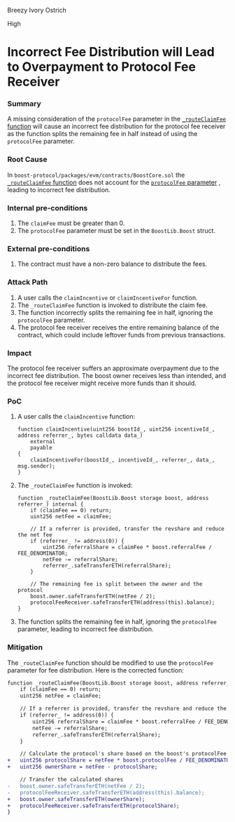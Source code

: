 Breezy Ivory Ostrich

High

# Incorrect Fee Distribution will Lead to Overpayment to Protocol Fee Receiver

### Summary

A missing consideration of the `protocolFee` parameter in the [`_routeClaimFee` function](https://github.com/sherlock-audit/2024-06-boost-aa-wallet/blob/main/boost-protocol/packages/evm/contracts/BoostCore.sol#L305-L319) will cause an incorrect fee distribution for the protocol fee receiver as the function splits the remaining fee in half instead of using the `protocolFee` parameter.


### Root Cause

In `boost-protocol/packages/evm/contracts/BoostCore.sol` the [`_routeClaimFee` function](https://github.com/sherlock-audit/2024-06-boost-aa-wallet/blob/main/boost-protocol/packages/evm/contracts/BoostCore.sol#L305-L319) does not account for the [`protocolFee` parameter](https://github.com/sherlock-audit/2024-06-boost-aa-wallet/blob/main/boost-protocol/packages/evm/contracts/BoostCore.sol#L66-L67) , leading to incorrect fee distribution.


### Internal pre-conditions

1. The `claimFee` must be greater than 0.
2. The `protocolFee` parameter must be set in the `BoostLib.Boost` struct.

### External pre-conditions

1. The contract must have a non-zero balance to distribute the fees.


### Attack Path

1. A user calls the `claimIncentive` or `claimIncentiveFor` function.
2. The `_routeClaimFee` function is invoked to distribute the claim fee.
3. The function incorrectly splits the remaining fee in half, ignoring the `protocolFee` parameter.
4. The protocol fee receiver receives the entire remaining balance of the contract, which could include leftover funds from previous transactions.

### Impact

The protocol fee receiver suffers an approximate overpayment due to the incorrect fee distribution. The boost owner receives less than intended, and the protocol fee receiver might receive more funds than it should.


### PoC

1. A user calls the `claimIncentive` function:
   ```solidity
   function claimIncentive(uint256 boostId_, uint256 incentiveId_, address referrer_, bytes calldata data_)
       external
       payable
   {
       claimIncentiveFor(boostId_, incentiveId_, referrer_, data_, msg.sender);
   }
   ```

2. The `_routeClaimFee` function is invoked:
   ```solidity
   function _routeClaimFee(BoostLib.Boost storage boost, address referrer_) internal {
       if (claimFee == 0) return;
       uint256 netFee = claimFee;

       // If a referrer is provided, transfer the revshare and reduce the net fee
       if (referrer_ != address(0)) {
           uint256 referralShare = claimFee * boost.referralFee / FEE_DENOMINATOR;
           netFee -= referralShare;
           referrer_.safeTransferETH(referralShare);
       }

       // The remaining fee is split between the owner and the protocol
       boost.owner.safeTransferETH(netFee / 2);
       protocolFeeReceiver.safeTransferETH(address(this).balance);
   }
   ```

3. The function splits the remaining fee in half, ignoring the `protocolFee` parameter, leading to incorrect fee distribution.


### Mitigation

The `_routeClaimFee` function should be modified to use the `protocolFee` parameter for fee distribution. Here is the corrected function:

```diff
function _routeClaimFee(BoostLib.Boost storage boost, address referrer_) internal {
    if (claimFee == 0) return;
    uint256 netFee = claimFee;

    // If a referrer is provided, transfer the revshare and reduce the net fee
    if (referrer_ != address(0)) {
        uint256 referralShare = claimFee * boost.referralFee / FEE_DENOMINATOR;
        netFee -= referralShare;
        referrer_.safeTransferETH(referralShare);
    }

    // Calculate the protocol's share based on the boost's protocolFee
+   uint256 protocolShare = netFee * boost.protocolFee / FEE_DENOMINATOR;
+   uint256 ownerShare = netFee - protocolShare;

    // Transfer the calculated shares
-   boost.owner.safeTransferETH(netFee / 2);
-   protocolFeeReceiver.safeTransferETH(address(this).balance);
+   boost.owner.safeTransferETH(ownerShare);
+   protocolFeeReceiver.safeTransferETH(protocolShare);
}
```